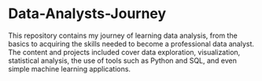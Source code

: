 # Data-Analysts-Journey
This repository contains my journey of learning data analysis, from the basics to acquiring the skills needed to become a professional data analyst. The content and projects included cover data exploration, visualization, statistical analysis, the use of tools such as Python and SQL, and even simple machine learning applications.
